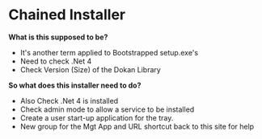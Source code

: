# Chained Installer
**What is this supposed to be?**
* It's another term applied to Bootstrapped setup.exe's
* Need to check  .Net 4
* Check Version (Size) of the Dokan Library

**So what does this installer need to do?**
* Also Check .Net 4 is installed
* Check admin mode to allow a service to be installed
* Create a user start-up application for the tray.
* New group for the Mgt App and URL shortcut back to this site for help